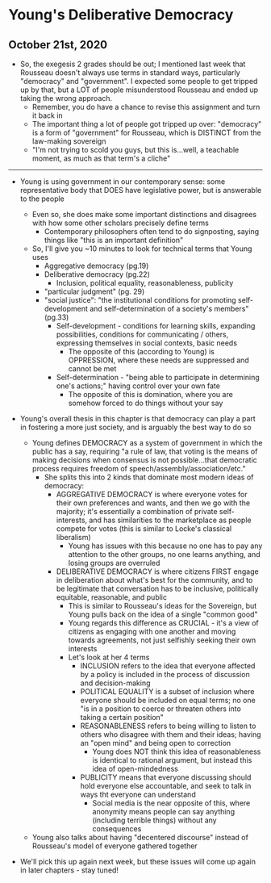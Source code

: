 # Young's Deliberative Democracy

## October 21st, 2020

-   So, the exegesis 2 grades should be out; I mentioned last week that Rousseau doesn't always use terms in standard ways, particularly "democracy" and "government". I expected some people to get tripped up by that, but a LOT of people misunderstood Rousseau and ended up taking the wrong approach.
    -   Remember, you do have a chance to revise this assignment and turn it back in
    -   The important thing a lot of people got tripped up over: "democracy" is a form of "government" for Rousseau, which is DISTINCT from the law-making sovereign
    -   "I'm not trying to scold you guys, but this is...well, a teachable moment, as much as that term's a cliche"
--------------------------------------------------------------------------------

-   Young is using government in our contemporary sense: some representative body that DOES have legislative power, but is answerable to the people
    -   Even so, she does make some important distinctions and disagrees with how some other scholars precisely define terms
        -   Contemporary philosophers often tend to do signposting, saying things like "this is an important definition"
    -   So, I'll give you ~10 minutes to look for technical terms that Young uses
        -   Aggregative democracy (pg.19)
        -   Deliberative democracy (pg.22)
            -   Inclusion, political equality, reasonableness, publicity
        -   "particular judgment" (pg. 29)
        -   "social justice": "the institutional conditions for promoting self-development and self-determination of a society's members" (pg.33)
            -   Self-development - conditions for learning skills, expanding possibilities, conditions for communicating / others, expressing themselves in social contexts, basic needs
                -   The opposite of this (according to Young) is OPPRESSION, where these needs are suppressed and cannot be met
            -   Self-determination - "being able to participate in determining one's actions;" having control over your own fate
                -   The opposite of this is domination, where you are somehow forced to do things without your say

-   Young's overall thesis in this chapter is that democracy can play a part in fostering a more just society, and is arguably the best way to do so
    -   Young defines DEMOCRACY as a system of government in which the public has a say, requiring "a rule of law, that voting is the means of making decisions when consensus is not possible...that democratic process requires freedom of speech/assembly/association/etc."
        -   She splits this into 2 kinds that dominate most modern ideas of democracy:
            -   AGGREGATIVE DEMOCRACY is where everyone votes for their own preferences and wants, and then we go with the majority; it's essentially a combination of private self-interests, and has similarities to the marketplace as people compete for votes (this is similar to Locke's classical liberalism)
                -   Young has issues with this because no one has to pay any attention to the other groups, no one learns anything, and losing groups are overruled
            -   DELIBERATIVE DEMOCRACY is where citizens FIRST engage in deliberation about what's best for the community, and to be legitimate that conversation has to be inclusive, politically equitable, reasonable, and public
                -   This is similar to Rousseau's ideas for the Sovereign, but Young pulls back on the idea of a single "common good"
                -   Young regards this difference as CRUCIAL - it's a view of citizens as engaging with one another and moving towards agreements, not just selfishly seeking their own interests
                -   Let's look at her 4 terms
                    -   INCLUSION refers to the idea that everyone affected by a policy is included in the process of discussion and decision-making
                    -   POLITICAL EQUALITY is a subset of inclusion where everyone should be included on equal terms; no one "is in a position to coerce or threaten others into taking a certain position"
                    -   REASONABLENESS refers to being willing to listen to others who disagree with them and their ideas; having an "open mind" and being open to correction
                        -   Young does NOT think this idea of reasonableness is identical to rational argument, but instead this idea of open-mindedness
                    -   PUBLICITY means that everyone discussing should hold everyone else accountable, and seek to talk in ways tht everyone can understand
                        -   Social media is the near opposite of this, where anonymity means people can say anything (including terrible things) without any consequences
    -   Young also talks about having "decentered discourse" instead of Rousseau's model of everyone gathered together

-   We'll pick this up again next week, but these issues will come up again in later chapters - stay tuned!
